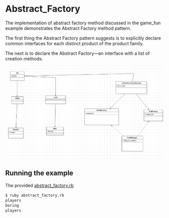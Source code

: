 # Abstract_Factory

The implementation of abstract factory method discussed in the game_fun example demonstrates the Abstract Factory method pattern. <br>

The first thing the Abstract Factory pattern suggests is to explicitly declare common interfaces for each distinct product of the product family. <br>

The next  is to declare the Abstract Factory—an interface with a list of creation methods.<br>

![UML of fun class implemented as a Abstract Factory](uml_abstract.png "UML class diagram of Abstract Factory")

## Running the example

The provided [abstract_factory.rb](abstract_factory.rb)

```{bash}
$ ruby abstract_factory.rb
players
boring
players
```
